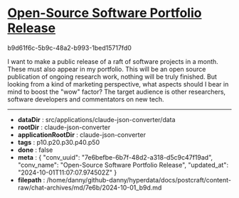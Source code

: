 # [Open-Source Software Portfolio Release](https://claude.ai/chat/7e6befbe-6b7f-48d2-a318-d5c9c47f19ad)

b9d61f6c-5b9c-48a2-b993-1bed15717fd0

I want to make a public release of a raft of software projects in a month. These must also appear in my portfolio. This will be an open source publication of ongoing research  work, nothing will be truly finished. But looking from a kind of marketing perspective, what aspects should I bear in mind to boost the "wow" factor? The target audience is other researchers, software developers and commentators on new tech.

---

* **dataDir** : src/applications/claude-json-converter/data
* **rootDir** : claude-json-converter
* **applicationRootDir** : claude-json-converter
* **tags** : p10.p20.p30.p40.p50
* **done** : false
* **meta** : {
  "conv_uuid": "7e6befbe-6b7f-48d2-a318-d5c9c47f19ad",
  "conv_name": "Open-Source Software Portfolio Release",
  "updated_at": "2024-10-01T11:07:07.974502Z"
}
* **filepath** : /home/danny/github-danny/hyperdata/docs/postcraft/content-raw/chat-archives/md/7e6b/2024-10-01_b9d.md